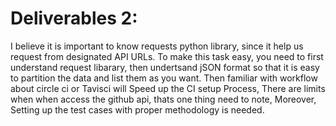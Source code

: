 # Deliverables 2:

I believe it is important to know requests python library, since it help us request from designated API URLs.
To make this task easy, you need to first understand request libarary, then undertsand jSON format so that it is
easy to partition the data and list them as you want. Then familiar with workflow about circle ci or Tavisci will
Speed up the CI setup Process, There are limits when when access the github api, thats one thing need to note, Moreover,
Setting up the test cases with proper methodology is needed.